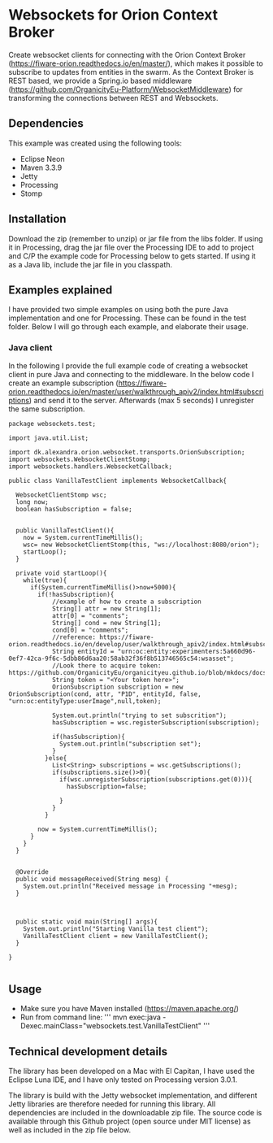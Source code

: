 # Websockets for Orion Context Broker

Create websocket clients for connecting with the Orion Context Broker (https://fiware-orion.readthedocs.io/en/master/), which makes it possible to subscribe to updates from entities in the swarm.
As the Context Broker is REST based, we provide a Spring.io based middleware (https://github.com/OrganicityEu-Platform/WebsocketMiddleware) for transforming the connections between REST and Websockets.


## Dependencies
This example was created using the following tools:
  - Eclipse Neon
  - Maven 3.3.9
  - Jetty
  - Processing
  - Stomp

## Installation
Download the zip (remember to unzip) or jar file from the libs folder. 
If using it in Processing, drag the jar file over the Processing IDE to add to project and C/P the example code for Processing below to gets started.
If using it as a Java lib, include the jar file in you classpath.

## Examples explained
I have provided two simple examples on using both the pure Java implementation and one for Processing. These can be
found in the test folder. Below I will go through each example, and elaborate their usage.

### Java client

In the following I provide the full example code of creating a websocket client in pure Java and connecting to the middleware.
In the below code I create an example subscription (https://fiware-orion.readthedocs.io/en/master/user/walkthrough_apiv2/index.html#subscriptions) and send it to the server. Afterwards (max 5 seconds) I unregister the same subscription.

```
package websockets.test;

import java.util.List;

import dk.alexandra.orion.websocket.transports.OrionSubscription;
import websockets.WebsocketClientStomp;
import websockets.handlers.WebsocketCallback;

public class VanillaTestClient implements WebsocketCallback{
  
  WebsocketClientStomp wsc;
  long now;
  boolean hasSubscription = false;
  
  
  public VanillaTestClient(){
    now = System.currentTimeMillis();
    wsc= new WebsocketClientStomp(this, "ws://localhost:8080/orion");
    startLoop();
  }
  
  private void startLoop(){
    while(true){
      if(System.currentTimeMillis()>now+5000){
        if(!hasSubscription){
			//example of how to create a subscription
			String[] attr = new String[1];
			attr[0] = "comments";
			String[] cond = new String[1];
			cond[0] = "comments";
			//reference: https://fiware-orion.readthedocs.io/en/develop/user/walkthrough_apiv2/index.html#subscriptions
			String entityId = "urn:oc:entity:experimenters:5a660d96-0ef7-42ca-9f6c-5dbb86d6aa20:58ab32f36f8b513746565c54:wsasset";
			//Look there to acquire token: https://github.com/OrganicityEu/organicityeu.github.io/blob/mkdocs/docs/HowToAuthenticateAnUser.md
			String token = "<Your token here>";
			OrionSubscription subscription = new OrionSubscription(cond, attr, "P1D", entityId, false, "urn:oc:entityType:userImage",null,token);
					  
			System.out.println("trying to set subscrition");
			hasSubscription = wsc.registerSubscription(subscription);

            if(hasSubscription){
              System.out.println("subscription set");
            }  
          }else{
            List<String> subscriptions = wsc.getSubscriptions();
            if(subscriptions.size()>0){
              if(wsc.unregisterSubscription(subscriptions.get(0))){
                hasSubscription=false;
                
              }
            }
          }
        
        now = System.currentTimeMillis();
      }
    }
  }
  

  @Override
  public void messageReceived(String mesg) {
    System.out.println("Received message in Processing "+mesg);
  }
  
  
  
  public static void main(String[] args){
    System.out.println("Starting Vanilla test client");
    VanillaTestClient client = new VanillaTestClient();
  }

}


```

## Usage
- Make sure you have Maven installed (https://maven.apache.org/)
- Run from command line:
'''
  mvn exec:java -Dexec.mainClass="websockets.test.VanillaTestClient"
'''

## Technical development details
The library has been developed on a Mac with El Capitan, I have used the Eclipse Luna IDE,
and I have only tested on Processing version 3.0.1.

The library is build with the Jetty websocket implementation, and different Jetty libraries
are therefore needed for running this library. All dependencies are included in the downloadable
zip file. The source code is available through this Github project (open source under MIT
license) as well as included in the zip file below.
